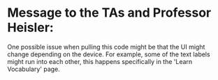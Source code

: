 <h1>Message to the TAs and Professor Heisler:</h1>
One possible issue when pulling this code might be that the UI might change depending on the device. 
For example, some of the text labels might run into each other, this happens specifically in the 'Learn Vocabulary' page.
